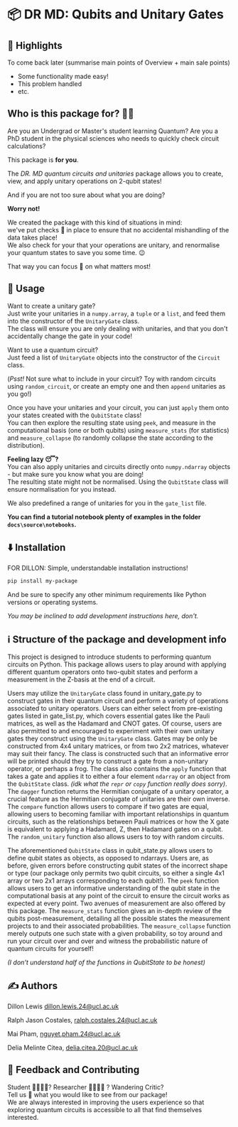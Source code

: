 # 📦 DR MD: Qubits and Unitary Gates

## 🌟 Highlights

To come back later (summarise main points of Overview + main sale points)
- Some functionality made easy!
- This problem handled
- etc.

## Who is this package for? 🧑‍🎓

Are you an Undergrad or Master's student learning Quantum? Are you a PhD student in the physical sciences who needs to quickly check circuit calculations?

This package is **for you**.

The *DR. MD quantum circuits and unitaries* package allows you to create, view, and apply unitary operations on 2-qubit states!

And if you are not too sure about what you are doing? 

**Worry not!** 

We created the package with this kind of situations in mind: \
we've put checks :guard: in place to ensure that no accidental mishandling of the data takes place!\
We also check for your that your operations are unitary, and renormalise your quantum states to save you some time. 😉

That way you can focus :mag_right: on what matters most!

## 🚀 Usage

Want to create a unitary gate?\
Just write your unitaries in a `numpy.array`, a `tuple` or a `list`, and feed them into the constructor of the `UnitaryGate` class. \
The class will ensure you are only dealing with unitaries, and that you don't accidentally change the gate in your code!

Want to use a quantum circuit?\
Just feed a list of `UnitaryGate` objects into the constructor of the `Circuit` class. 

(*Psst!* Not sure what to include in your circuit? Toy with random circuits using `random_circuit`, or create an empty one and then `append` unitaries as you go!)

Once you have your unitaries and your circuit, you can just `apply` them onto your states created with the `QubitState` class!\
You can then explore the resulting state using `peek`, and measure in the computational basis (one or both qubits) using `measure_stats` (for statistics) and `measure_collapse` (to randomly collapse the state according to the distribution).

**Feeling lazy 😴?** \
You can also apply unitaries and circuits directly onto `numpy.ndarray` objects - but make sure you know what you are doing! \
The resulting state might not be normalised. Using the `QubitState` class will ensure normalisation for you instead.

We also predefined a range of unitaries for you in the `gate_list` file.

**You can find a tutorial notebook plenty of examples in the folder `docs\source\notebooks`.** 

## ⬇️ Installation

FOR DILLON:
Simple, understandable installation instructions!

```bash
pip install my-package
```

And be sure to specify any other minimum requirements like Python versions or operating systems.

*You may be inclined to add development instructions here, don't.*


## ℹ️ Structure of the package and development info

This project is designed to introduce students to performing quantum circuits on Python. This package allows users to play around with applying different quantum operators onto two-qubit states and perform a measurement in the Z-basis at the end of a circuit.

Users may utilize the ```UnitaryGate``` class found in unitary_gate.py to construct gates in their quantum circuit and perform a variety of operations associated to unitary operators. Users can either select from pre-existing gates listed in gate_list.py, which covers essential gates like the Pauli matrices, as well as the Hadamard and CNOT gates. Of course, users are also permitted to and encouraged to experiment with their own unitary gates they construct using the ```UnitaryGate``` class. Gates may be only be constructed from 4x4 unitary matrices, or from two 2x2 matrices, whatever may suit their fancy. The class is constructed such that an informative error will be printed should they try to construct a gate from a non-unitary operator, or perhaps a frog. The class also contains the ```apply``` function that takes a gate and applies it to either a four element ```ndarray``` or an object from the ```QubitState``` class. *(idk what the ```repr``` or ```copy``` function really does sorry)*. The ``dagger`` function returns the Hermitian conjugate of a unitary operator, a crucial feature as the Hermitian conjugate of unitaries are their own inverse. The ```compare``` function allows users to compare if two gates are equal, allowing users to becoming familiar with important relationships in quantum circuits, such as the relationships between Pauli matrices or how the X gate is equivalent to applying a Hadamard, Z, then Hadamard gates on a qubit. The ```random_unitary``` function also allows users to toy with random circuits.

The aforementioned ```QubitState``` class in qubit_state.py allows users to define qubit states as objects, as opposed to ndarrays. Users are, as before, given errors before constructing qubit states of the incorrect shape or type (our package only permits two qubit circuits, so either a single 4x1 array or two 2x1 arrays corresponding to each qubit!). The ```peek``` function allows users to get an informative understanding of the qubit state in the computational basis at any point of the circuit to ensure the circuit works as expected at every point. Two avenues of measurement are also offered by this package. The ```measure_stats``` function gives an in-depth review of the qubits post-measurement, detailing all the possible states the measurement projects to and their associated probabilities. The ```measure_collapse``` function merely outputs one such state with a given probability, so toy around and run your circuit over and over and witness the probabilistic nature of quantum circuits for yourself!

*(I don't understand half of the functions in QubitState to be honest)*

## ✍️ Authors

Dillon Lewis dillon.lewis.24@ucl.ac.uk

Ralph Jason Costales, ralph.costales.24@ucl.ac.uk

Mai Pham, nguyet.pham.24@ucl.ac.uk

Delia Melinte Citea, delia.citea.20@ucl.ac.uk

## 💭 Feedback and Contributing

Student 👨‍🎓👩‍🎓? Researcher 👨‍🔬👩‍🔬 ? Wandering Critic?\
Tell us :e-mail: what you would like to see from our package! \
We are always interested in improving the users experience so that exploring quantum circuits is accessible to all that find themselves interested.
